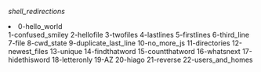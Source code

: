 *shell_redirections*
<li>0-hello_world</li>
1-confused_smiley 
2-hellofile
3-twofiles
4-lastlines
5-firstlines
6-third_line
7-file
8-cwd_state 
9-duplicate_last_line 
10-no_more_js 
11-directories
12-newest_files
13-unique
14-findthatword
15-countthatword
16-whatsnext
17-hidethisword
18-letteronly
19-AZ 
20-hiago 
21-reverse 
22-users_and_homes
